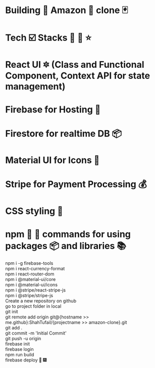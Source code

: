 # Building 🚀 Amazon 🌳 clone 🃏

# Tech ☑️ Stacks 📃 📎 ⭐

# React UI 🔯 (Class and Functional Component, Context API for state management)

# Firebase for Hosting 🏡 <br>

# Firestore for realtime DB 📦<br>

# Material UI for Icons 🚁 <br>

# Stripe for Payment Processing 💰 <br>

# CSS styling 🎩

# npm 🔧 🔨 commands for using packages 📦 and libraries 📚

npm i -g firebase-tools  <br>
npm i react-currency-format  <br>
npm i react-router-dom  <br>
npm i @material-ui/core  <br>
npm i @material-ui/icons  <br>
npm i @stripe/react-stripe-js  <br>
npm i @stripe/stripe-js  <br>
Create a new repository on github   <br>
go to project folder in local   <br>
git init   <br>
git remote add origin git@{hostname >> me.github}:ShahTufail/{projectname >> amazon-clone}.git   <br>
git add .  <br>
git commit -m 'Initial Commit'  <br>
git push -u origin  <br>
firebase init  <br>
firebase login  <br>
npm run build  <br>
firebase deploy 🏃 🎆  <br>

